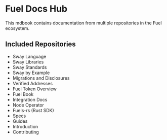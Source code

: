 # Fuel Docs Hub

This mdbook contains documentation from multiple repositories in the Fuel ecosystem.

## Included Repositories

- Sway Language
- Sway Libraries
- Sway Standards
- Sway by Example
- Migrations and Disclosures
- Verified Addresses
- Fuel Token Overview
- Fuel Book
- Integration Docs
- Node Operator
- Fuels-rs (Rust SDK)
- Specs
- Guides
- Introduction
- Contributing
